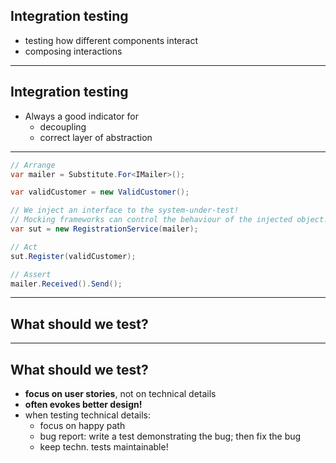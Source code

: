 ## Integration testing

- testing how different components interact
- composing interactions

---

## Integration testing

- Always a good indicator for
  - decoupling
  - correct layer of abstraction

---

```csharp
// Arrange
var mailer = Substitute.For<IMailer>();

var validCustomer = new ValidCustomer();

// We inject an interface to the system-under-test!
// Mocking frameworks can control the behaviour of the injected object!
var sut = new RegistrationService(mailer);

// Act
sut.Register(validCustomer);

// Assert
mailer.Received().Send();
```

---

## What should we test?

---

## What should we test?

- **focus on user stories**, not on technical details
- **often evokes better design!**
- when testing technical details:
  - focus on happy path
  - bug report: write a test demonstrating the bug; then fix the bug
  - keep techn. tests maintainable!


